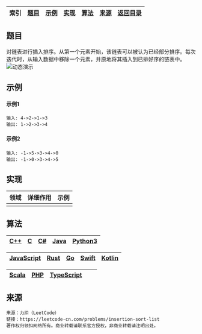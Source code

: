|**索引**|[题目](#题目)|[示例](#示例)|[实现](#实现)|[算法](#算法)|[来源](#来源)|[返回目录][返回目录]|
|-|-|-|-|-|-|-|
## 题目
对链表进行插入排序。从第一个元素开始，该链表可以被认为已经部分排序。每次迭代时，从输入数据中移除一个元素，并原地将其插入到已排好序的链表中。
![动态演示](https://upload.wikimedia.org/wikipedia/commons/0/0f/Insertion-sort-example-300px.gif "动态演示")

## 示例
#### 示例1
```
输入: 4->2->1->3
输出: 1->2->3->4
```
#### 示例2
```
输入: -1->5->3->4->0
输出: -1->0->3->4->5
```

## 实现
|领域|详细作用|示例|
|-|-|-|
||||

## 算法
|[C++][C++]|[C]()|[C#]()|[Java]()|[Python3]()|
|-|-|-|-|-|

|[JavaScript]()|[Rust]()|[Go]()|[Swift]()|[Kotlin]()|
|-|-|-|-|-|

|[Scala]()|[PHP]()|[TypeScript]()|[]()|[]()|
|-|-|-|-|-|


## 来源
```
来源：力扣（LeetCode）
链接：https://leetcode-cn.com/problems/insertion-sort-list
著作权归领扣网络所有。商业转载请联系官方授权，非商业转载请注明出处。
```

[返回目录]:https://github.com/CloudSmokeMemory/WorldLogic/blob/main/realize/algorithm_realize/algorithm2realize/algorithm2realizeIndex.md#%E7%AE%97%E6%B3%95-%E5%AE%9E%E7%8E%B0%E7%9B%AE%E5%BD%95

[C++]:https://github.com/CloudSmokeMemory/WorldLogic/blob/main/realize/algorithm_realize/algorithm2realize/%E6%8E%92%E5%BA%8F/1_1%E5%90%88%E5%B9%B6%E5%8C%BA%E9%97%B4/%E5%90%88%E5%B9%B6%E5%8C%BA%E9%97%B4ByC%2B%2B.md

